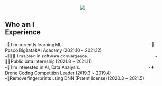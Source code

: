 </dv>
<h2>
 <!---https://hits.seeyoufarm.com/ -->  
   
<p align="center">
  <img src="https://capsule-render.vercel.app/api?color=ffdab9&type=waving&height=300&section=header&text=🍨Hi there, I’m Soeun&animation=fadeIn&fontSize=70" />
</p>
 
<!--🍨Hi there, I’m Soeun-->
<!--[![Hits](https://hits.seeyoufarm.com/api/count/incr/badge.svg?url=https%3A%2F%2Fgithub.com%2FKnowsoeun%2FKnowsoeun&count_bg=%23D71515&title_bg=%23555555&icon=waze.svg&icon_color=%23E7E7E7&title=hits&edge_flat=false)](https://github.com/Knowsoeun/Knowsoeun)-->

 </h2>
 <h2>Who am I　　　　　　　　               　　　　　　　　 　Experience</h2>
 
-🌱 I’m currently learning ML. 　　　　　　　　  　　　　 　　　　　　　 -🌉Posco BigData&AI Academy (2021.10 ~ 2021.12)  
-👩🏻‍🎓 I majored in software convergence.　 　　　　　　　　　　　　　　     -🧏‍♀️Public data internship (2021.8 ~ 2021.11)<br>
-👀 I’m interested in AI, Data Analysis.　　　　　　　　　　　　　　　　-✈Drone Coding Competition Leader (2019.3 ~ 2019.4) <br>-📃Remove fingerprints using DNN (Patent license) (2020.3 ~ 2021.5) <!---🏬Pharmaceutical company web front-end (2021.2 ~ 2021.6)<br>-->  
<br>
<!-- ![a_9220601500_2026e1098266bc6df433535f5217afb103564ccf](https://user-images.githubusercontent.com/63652571/129332389-e8e63a8e-838a-4a68-a521-37f843e4cb17.gif)　    　　　　　![Top Langs](https://github-readme-stats.vercel.app/api/top-langs/?username=knowsoeun&layout=compact&theme=white) -->

<!-- [![Solved.ac프로필](http://mazassumnida.wtf/api/v2/generate_badge?boj=orpia)](https://solved.ac/orpia) -->
